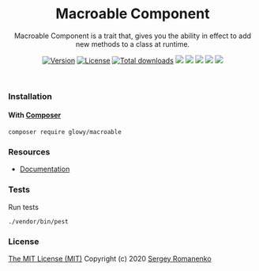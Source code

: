 <h1 align="center">Macroable Component</h1>
<p align="center">
Macroable Component is a trait that, gives you the ability in effect to add new methods to a class at runtime.
</p>
<p align="center">
<a href="https://github.com/glowyphp/macroable/releases"><img alt="Version" src="https://img.shields.io/github/release/glowyphp/macroable.svg?label=version&color=green"></a> <a href="https://github.com/glowyphp/macroable"><img src="https://img.shields.io/badge/license-MIT-blue.svg?color=green" alt="License"></a> <a href="https://packagist.org/packages/glowy/macroable"><img src="https://poser.pugx.org/glowy/macroable/downloads" alt="Total downloads"></a> <img src="https://github.com/glowyphp/macroable/workflows/Static%20Analysis/badge.svg?branch=dev"> <img src="https://github.com/glowyphp/macroable/workflows/Tests/badge.svg">
  <a href="https://app.codacy.com/gh/glowy/macroable?utm_source=github.com&utm_medium=referral&utm_content=glowy/macroable&utm_campaign=Badge_Grade_Dashboard"><img src="https://api.codacy.com/project/badge/Grade/72b4dc84c20145e1b77dc0004a3c8e3d"></a> <a href="https://codeclimate.com/github/glowy/macroable/maintainability"><img src="https://api.codeclimate.com/v1/badges/a4c673a4640a3863a9a4/maintainability" /></a> <img src="http://poser.pugx.org/glowy/macroable/require/php">
</p>

<br>

### Installation

#### With [Composer](https://getcomposer.org)

```
composer require glowy/macroable
```

### Resources
* [Documentation](https://digital.flextype.org/glowyphp/components/macroable)


### Tests

Run tests

```
./vendor/bin/pest
```

### License
[The MIT License (MIT)](https://github.com/glowyphp/macroable/blob/master/LICENSE)
Copyright (c) 2020 [Sergey Romanenko](https://github.com/Awilum)
